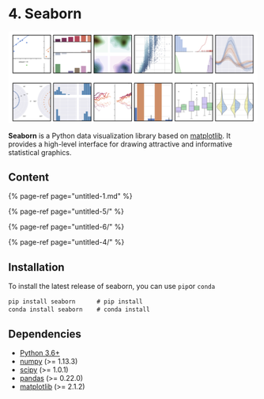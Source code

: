 # 4. Seaborn

![Figure 4.0.1 Seaborn Gallery](../.gitbook/assets/seaborn-head.png)

**Seaborn** is a Python data visualization library based on [matplotlib](https://matplotlib.org/). It provides a high-level interface for drawing attractive and informative statistical graphics.

## Content

{% page-ref page="untitled-1.md" %}

{% page-ref page="untitled-5/" %}

{% page-ref page="untitled-6/" %}

{% page-ref page="untitled-4/" %}

## Installation

To install the latest release of seaborn, you can use `pip`or `conda`

```text
pip install seaborn      # pip install  
conda install seaborn    # conda install 
```

## Dependencies

* [Python 3.6+](https://www.python.org/downloads/)
* [numpy](https://numpy.org/) \(&gt;= 1.13.3\)
* [scipy](https://www.scipy.org/) \(&gt;= 1.0.1\)
* [pandas](https://pandas.pydata.org/) \(&gt;= 0.22.0\)
* [matplotlib](https://matplotlib.org/) \(&gt;= 2.1.2\)

